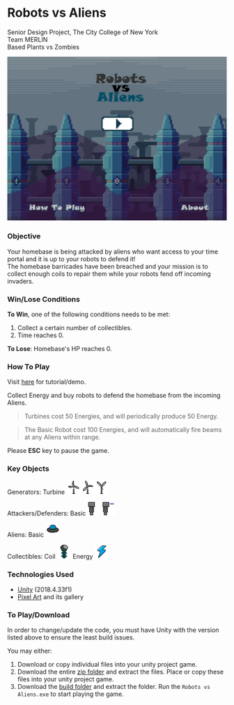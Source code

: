# Robots vs Aliens
Senior Design Project, The City College of New York<br/>
Team MERLIN<br/>
Based Plants vs Zombies

![Robots vs Aliens](https://github.com/alexxg98/Robots-vs-Aliens/blob/main/src/images/StartScreen.JPG)

### Objective
Your homebase is being attacked by aliens who want access to your time portal and it is up to your robots to defend it!<br/>
The homebase barricades have been breached and your mission is to collect enough coils to repair them while your robots fend off incoming invaders.

### Win/Lose Conditions
<b>To Win</b>, one of the following conditions needs to be met:
1) Collect a certain number of collectibles.
2) Time reaches 0.

<b>To Lose</b>: Homebase's HP reaches 0.

### How To Play
Visit [here](https://alexxg98.github.io/Robots-vs-Aliens/) for tutorial/demo.

Collect Energy and buy robots to defend the homebase from the incoming Aliens.

>Turbines cost 50 Energies, and will periodically produce 50 Energy.

>The Basic Robot cost 100 Energies, and will automatically fire beams at any Aliens within range.

Please <b>ESC</b> key to pause the game.

### Key Objects
Generators: Turbine ![Energy Turbine](https://github.com/alexxg98/SD_FinalProject/blob/main/Assets/PowerPlant.png)

Attackers/Defenders: Basic ![Basic Robot](https://github.com/alexxg98/SD_FinalProject/blob/main/Assets/Robot.png)

Aliens: Basic ![Basic Alien](https://github.com/alexxg98/SD_FinalProject/blob/main/Assets/Alien.png)

Collectibles: Coil ![Coil](https://github.com/alexxg98/SD_FinalProject/blob/main/Assets/Coil.png)
Energy ![Energy](https://github.com/alexxg98/SD_FinalProject/blob/main/Assets/Energy.png)

### Technologies Used
* [Unity](https://unity.com/download) (2018.4.33f1)
* [Pixel Art](https://www.pixilart.com/) and its gallery

### To Play/Download
In order to change/update the code, you must have Unity with the version listed above to ensure the least build issues.

You may either:
1. Download or copy individual files into your unity project game.
2. Download the entire [zip folder](https://github.com/alexxg98/SD_FinalProject/blob/main/Robots%20vs%20Aliens.zip) and extract the files. Place or copy these files into your unity project game.
3. Download the [build folder](https://github.com/alexxg98/SD_FinalProject/blob/main/Robots_vs_Aliens_Build.zip) and extract the folder. Run the `Robots vs Aliens.exe` to start playing the game.

